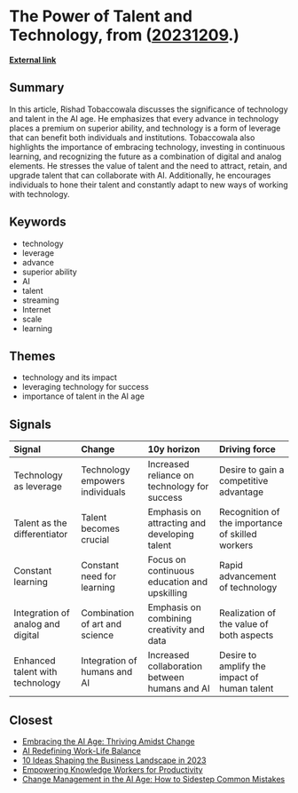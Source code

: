 # __The Power of Talent and Technology__, from ([20231209](https://kghosh.substack.com/p/20231209).)

__[External link](https://pgsignal.com/2023/09/05/in-the-ai-era-why-talent-will-matter-even-more/?utm_source=substack&utm_medium=email)__



## Summary

In this article, Rishad Tobaccowala discusses the significance of technology and talent in the AI age. He emphasizes that every advance in technology places a premium on superior ability, and technology is a form of leverage that can benefit both individuals and institutions. Tobaccowala also highlights the importance of embracing technology, investing in continuous learning, and recognizing the future as a combination of digital and analog elements. He stresses the value of talent and the need to attract, retain, and upgrade talent that can collaborate with AI. Additionally, he encourages individuals to hone their talent and constantly adapt to new ways of working with technology.

## Keywords

* technology
* leverage
* advance
* superior ability
* AI
* talent
* streaming
* Internet
* scale
* learning

## Themes

* technology and its impact
* leveraging technology for success
* importance of talent in the AI age

## Signals

| Signal                            | Change                          | 10y horizon                                   | Driving force                                    |
|:----------------------------------|:--------------------------------|:----------------------------------------------|:-------------------------------------------------|
| Technology as leverage            | Technology empowers individuals | Increased reliance on technology for success  | Desire to gain a competitive advantage           |
| Talent as the differentiator      | Talent becomes crucial          | Emphasis on attracting and developing talent  | Recognition of the importance of skilled workers |
| Constant learning                 | Constant need for learning      | Focus on continuous education and upskilling  | Rapid advancement of technology                  |
| Integration of analog and digital | Combination of art and science  | Emphasis on combining creativity and data     | Realization of the value of both aspects         |
| Enhanced talent with technology   | Integration of humans and AI    | Increased collaboration between humans and AI | Desire to amplify the impact of human talent     |

## Closest

* [Embracing the AI Age: Thriving Amidst Change](23a3410059759ba4214235628d4ebd4b)
* [AI Redefining Work-Life Balance](bc5ff4c170f1f63b34eb7ca70775d8d7)
* [10 Ideas Shaping the Business Landscape in 2023](0d5cc4e60484c56f76248ad109ad9c04)
* [Empowering Knowledge Workers for Productivity](c407a926fe431205488024f43c47a801)
* [Change Management in the AI Age: How to Sidestep Common Mistakes](7eff1fa6b2dda89fa9c1470272891080)